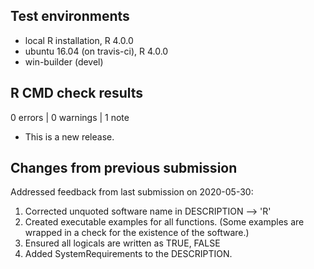 ## Test environments
* local R installation, R 4.0.0
* ubuntu 16.04 (on travis-ci), R 4.0.0
* win-builder (devel)

## R CMD check results

0 errors | 0 warnings | 1 note

* This is a new release.

## Changes from previous submission

Addressed feedback from last submission on 2020-05-30:

1. Corrected unquoted software name in DESCRIPTION --> 'R'
2. Created executable examples for all functions.  (Some examples are wrapped in a check for the existence of the software.)
3. Ensured all logicals are written as TRUE, FALSE
4. Added SystemRequirements to the DESCRIPTION.

